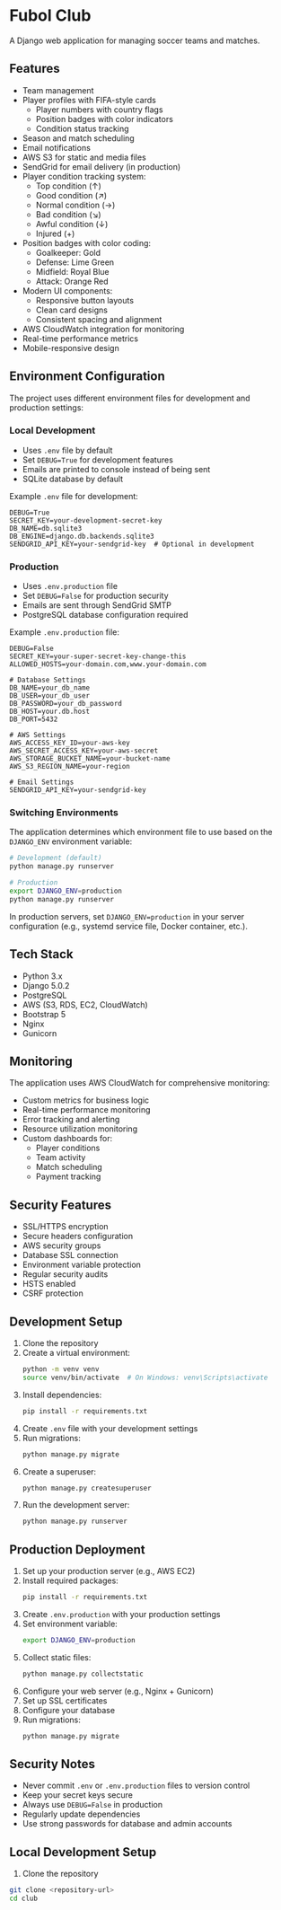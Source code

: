 # Fubol Club

A Django web application for managing soccer teams and matches.

## Features

- Team management
- Player profiles with FIFA-style cards
  - Player numbers with country flags
  - Position badges with color indicators
  - Condition status tracking
- Season and match scheduling
- Email notifications
- AWS S3 for static and media files
- SendGrid for email delivery (in production)
- Player condition tracking system:
  - Top condition (↑)
  - Good condition (↗)
  - Normal condition (→)
  - Bad condition (↘)
  - Awful condition (↓)
  - Injured (+)
- Position badges with color coding:
  - Goalkeeper: Gold
  - Defense: Lime Green
  - Midfield: Royal Blue
  - Attack: Orange Red
- Modern UI components:
  - Responsive button layouts
  - Clean card designs
  - Consistent spacing and alignment
- AWS CloudWatch integration for monitoring
- Real-time performance metrics
- Mobile-responsive design

## Environment Configuration

The project uses different environment files for development and production settings:

### Local Development
- Uses `.env` file by default
- Set `DEBUG=True` for development features
- Emails are printed to console instead of being sent
- SQLite database by default

Example `.env` file for development:
```env
DEBUG=True
SECRET_KEY=your-development-secret-key
DB_NAME=db.sqlite3
DB_ENGINE=django.db.backends.sqlite3
SENDGRID_API_KEY=your-sendgrid-key  # Optional in development
```

### Production
- Uses `.env.production` file
- Set `DEBUG=False` for production security
- Emails are sent through SendGrid SMTP
- PostgreSQL database configuration required

Example `.env.production` file:
```env
DEBUG=False
SECRET_KEY=your-super-secret-key-change-this
ALLOWED_HOSTS=your-domain.com,www.your-domain.com

# Database Settings
DB_NAME=your_db_name
DB_USER=your_db_user
DB_PASSWORD=your_db_password
DB_HOST=your.db.host
DB_PORT=5432

# AWS Settings
AWS_ACCESS_KEY_ID=your-aws-key
AWS_SECRET_ACCESS_KEY=your-aws-secret
AWS_STORAGE_BUCKET_NAME=your-bucket-name
AWS_S3_REGION_NAME=your-region

# Email Settings
SENDGRID_API_KEY=your-sendgrid-key
```

### Switching Environments

The application determines which environment file to use based on the `DJANGO_ENV` environment variable:

```bash
# Development (default)
python manage.py runserver

# Production
export DJANGO_ENV=production
python manage.py runserver
```

In production servers, set `DJANGO_ENV=production` in your server configuration (e.g., systemd service file, Docker container, etc.).

## Tech Stack

- Python 3.x
- Django 5.0.2
- PostgreSQL
- AWS (S3, RDS, EC2, CloudWatch)
- Bootstrap 5
- Nginx
- Gunicorn

## Monitoring

The application uses AWS CloudWatch for comprehensive monitoring:

- Custom metrics for business logic
- Real-time performance monitoring
- Error tracking and alerting
- Resource utilization monitoring
- Custom dashboards for:
  - Player conditions
  - Team activity
  - Match scheduling
  - Payment tracking

## Security Features

- SSL/HTTPS encryption
- Secure headers configuration
- AWS security groups
- Database SSL connection
- Environment variable protection
- Regular security audits
- HSTS enabled
- CSRF protection

## Development Setup

1. Clone the repository
2. Create a virtual environment:
   ```bash
   python -m venv venv
   source venv/bin/activate  # On Windows: venv\Scripts\activate
   ```
3. Install dependencies:
   ```bash
   pip install -r requirements.txt
   ```
4. Create `.env` file with your development settings
5. Run migrations:
   ```bash
   python manage.py migrate
   ```
6. Create a superuser:
   ```bash
   python manage.py createsuperuser
   ```
7. Run the development server:
   ```bash
   python manage.py runserver
   ```

## Production Deployment

1. Set up your production server (e.g., AWS EC2)
2. Install required packages:
   ```bash
   pip install -r requirements.txt
   ```
3. Create `.env.production` with your production settings
4. Set environment variable:
   ```bash
   export DJANGO_ENV=production
   ```
5. Collect static files:
   ```bash
   python manage.py collectstatic
   ```
6. Configure your web server (e.g., Nginx + Gunicorn)
7. Set up SSL certificates
8. Configure your database
9. Run migrations:
   ```bash
   python manage.py migrate
   ```

## Security Notes

- Never commit `.env` or `.env.production` files to version control
- Keep your secret keys secure
- Always use `DEBUG=False` in production
- Regularly update dependencies
- Use strong passwords for database and admin accounts

## Local Development Setup

1. Clone the repository
```bash
git clone <repository-url>
cd club
```